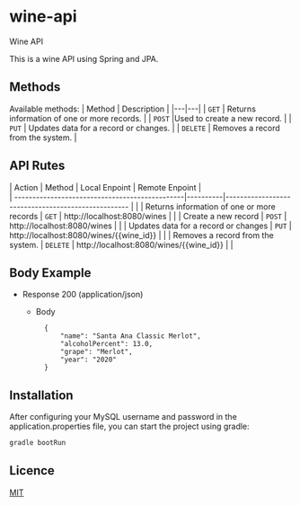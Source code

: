 # wine-api
Wine API

This is a wine API using Spring and JPA.

## Methods
Available methods:
| Method | Description |
|---|---|
| `GET` | Returns information of one or more records. |
| `POST` |Used to create a new record. |
| `PUT` | Updates data for a record or changes. |
| `DELETE` | Removes a record from the system. |

## API Rutes

|   Action                                         | Method   | Local Enpoint                                    | Remote Enpoint  |          
| -----------------------------------------------|----------|--------------------------------------------------- |                 |
|   Returns information of one or more records   |  `GET`   | http://localhost:8080/wines                        |                 |
|   Create a new record                          |  `POST`  | http://localhost:8080/wines                        |                 |
|   Updates data for a record or changes         |  `PUT`   | http://localhost:8080/wines/{{wine_id}}            |                 |
|   Removes a record from the system.            |  `DELETE`  | http://localhost:8080/wines/{{wine_id}}          |                 |

## Body Example

+ Response 200 (application/json)

    + Body
   
            {
                "name": "Santa Ana Classic Merlot",
                "alcoholPercent": 13.0,
                "grape": "Merlot",
                "year": "2020"
            }

## Installation

After configuring your MySQL username and password in the application.properties file, you can start the project using gradle:

```bash
gradle bootRun
```

## Licence
[MIT](https://choosealicense.com/licenses/mit/)
